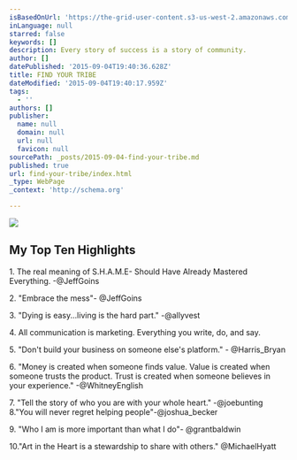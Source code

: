 ```yaml
---
isBasedOnUrl: 'https://the-grid-user-content.s3-us-west-2.amazonaws.com/6e24d56f-7fde-4b74-927e-1f435362ffd4.jpg'
inLanguage: null
starred: false
keywords: []
description: Every story of success is a story of community.
author: []
datePublished: '2015-09-04T19:40:36.628Z'
title: FIND YOUR TRIBE
dateModified: '2015-09-04T19:40:17.959Z'
tags:
  - ''
authors: []
publisher:
  name: null
  domain: null
  url: null
  favicon: null
sourcePath: _posts/2015-09-04-find-your-tribe.md
published: true
url: find-your-tribe/index.html
_type: WebPage
_context: 'http://schema.org'

---
```

![](https://the-grid-user-content.s3-us-west-2.amazonaws.com/6e24d56f-7fde-4b74-927e-1f435362ffd4.jpg)

## My Top Ten Highlights

1\. The real meaning of S.H.A.M.E- Should Have Already Mastered Everything. -@JeffGoins 

2\. "Embrace the mess"- @JeffGoins 

3\. "Dying is easy...living is the hard part." -@allyvest 

4\. All communication is marketing. Everything you write, do, and say.

5\. "Don't build your business on someone else's platform." - @Harris\_Bryan 

6\. "Money is created when someone finds value. Value is created when someone trusts the product. Trust is created when someone believes in your experience." -@WhitneyEnglish 

7\. "Tell the story of who you are with your whole heart." -@joebunting
8."You will never regret helping people"-@joshua\_becker 

9\. "Who I am is more important than what I do"- @grantbaldwin 

10."Art in the Heart is a stewardship to share with others." @MichaelHyatt